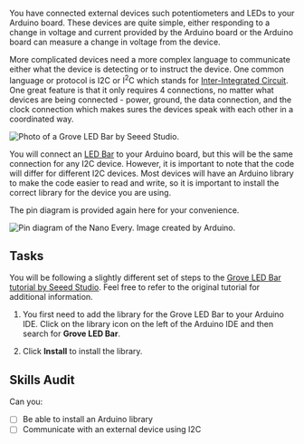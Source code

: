 You have connected external devices such potentiometers and LEDs to your Arduino board. These devices are quite simple, either responding to a change in voltage and current provided by the Arduino board or the Arduino board can measure a change in voltage from the device.

More complicated devices need a more complex language to communicate either what the device is detecting or to instruct the device. One common language or protocol is I2C or I<sup>2</sup>C which stands for [Inter-Integrated Circuit](https://learn.sparkfun.com/tutorials/i2c/all). One great feature is that it only requires 4 connections, no matter what devices are being connected - power, ground, the data connection, and the clock connection which makes sures the devices speak with each other in a coordinated way. 

![Photo of a Grove LED Bar by Seeed Studio.](https://files.seeedstudio.com/wiki/Grove-LED_Bar/img/Grove-LED_Bar-1.jpg "Grove LED Bar")

You will connect an [LED Bar](https://wiki.seeedstudio.com/Grove-LED_Bar/) to your Arduino board, but this will be the same connection for any I2C device. However, it is important to note that the code will differ for different I2C devices. Most devices will have an Arduino library to make the code easier to read and write, so it is important to install the correct library for the device you are using. 

The pin diagram is provided again here for your convenience.

![Pin diagram of the Nano Every. Image created by Arduino.](https://docs.arduino.cc/static/90c04d4cfb88446cafa299787bf06056/ABX00028-pinout.png "Nano Every Pin Diagram")

## Tasks
You will be following a slightly different set of steps to the [Grove LED Bar tutorial by Seeed Studio](https://wiki.seeedstudio.com/Grove-LED_Bar/). Feel free to refer to the original tutorial for additional information.

1. You first need to add the library for the Grove LED Bar to your Arduino IDE. Click on the library icon on the left of the Arduino IDE and then search for **Grove LED Bar**.

2. Click **Install** to install the library.


## Skills Audit
Can you:
- [ ] Be able to install an Arduino library 
- [ ] Communicate with an external device using I2C